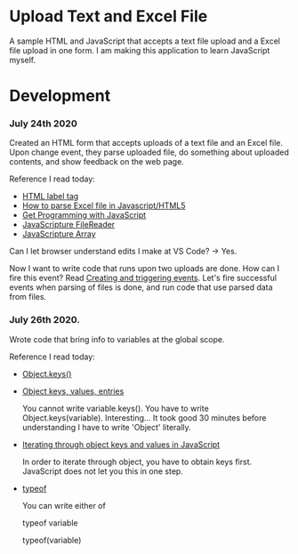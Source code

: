# Upload Text and Excel File

A sample HTML and JavaScript that accepts a text file upload and a Excel file upload in one form.
I am making this application to learn JavaScript myself.

# Development

### July 24th 2020

Created an HTML form that accepts uploads of a text file and an Excel file. Upon change event,
they parse uploaded file, do something about uploaded contents, and show feedback on the web page.

Reference I read today:
- [HTML label tag](https://www.w3schools.com/tags/tag_label.asp)
- [How to parse Excel file in Javascript/HTML5](https://stackoverflow.com/a/52870648/1797738)
- [Get Programming with JavaScript](https://www.manning.com/books/get-programming-with-javascript)
- [JavaScripture FileReader](https://www.javascripture.com/FileReader)
- [JavaScripture Array](https://www.javascripture.com/Array#forEach)

Can I let browser understand edits I make at VS Code? -> Yes.

Now I want to write code that runs upon two uploads are done. How can I fire this event?
Read [Creating and triggering events](https://developer.mozilla.org/en-US/docs/Web/Guide/Events/Creating_and_triggering_events).
Let's fire successful events when parsing of files is done, and run code that use parsed data from files.


### July 26th 2020.

Wrote code that bring info to variables at the global scope.

Reference I read today:
- [Object.keys()](https://developer.mozilla.org/en-US/docs/Web/JavaScript/Reference/Global_Objects/Object/keys)
- [Object keys, values, entries](https://javascript.info/keys-values-entries)

  You cannot write variable.keys(). You have to write Object.keys(variable). Interesting... It took good 30 minutes before understanding I have to write 'Object' literally.

- [Iterating through object keys and values in JavaScript](https://attacomsian.com/blog/javascript-iterate-objects)

  In order to iterate through object, you have to obtain keys first. JavaScript does not let you this in one step.

- [typeof](https://developer.mozilla.org/en-US/docs/Web/JavaScript/Reference/Operators/typeof)

  You can write either of

    typeof variable
    
    typeof(variable)
